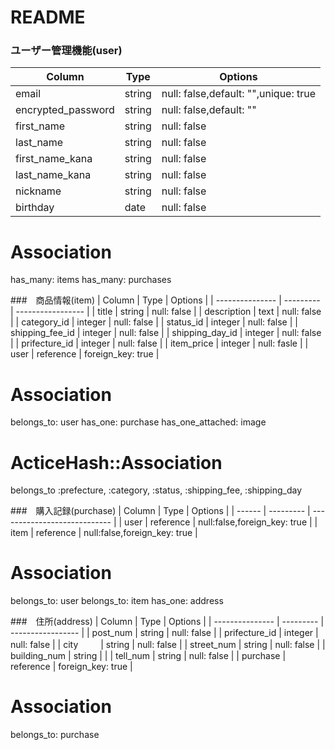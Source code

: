 # README

### ユーザー管理機能(user)
|        Column        |   Type  |         Options                      |
| -------------------- | ------- | ------------------------------------ |
| email                | string  | null: false,default: "",unique: true |
| encrypted_password   | string  | null: false,default: ""              |
| first_name           | string  | null: false                          |
| last_name            | string  | null: false                          |
| first_name_kana      | string  | null: false                          |
| last_name_kana       | string  | null: false                          |
| nickname             | string  | null: false                          |
| birthday             | date    | null: false                          |

# Association
has_many: items
has_many: purchases


###　商品情報(item)
|     Column      |    Type   |      Options      |
| --------------- | --------- | ----------------- |
| title           | string    | null: false       |
| description     | text      | null: false       |
| category_id     | integer   | null: false       |
| status_id       | integer   | null: false       |
| shipping_fee_id | integer   | null: false       |
| shipping_day_id | integer   | null: false       |
| prifecture_id   | integer   | null: false       |
| item_price      | integer   | null: fasle       |
| user            | reference | foreign_key: true |


# Association
belongs_to: user
has_one: purchase
has_one_attached: image

# ActiceHash::Association
belongs_to :prefecture, :category, :status, :shipping_fee, :shipping_day


###　購入記録(purchase)
| Column |   Type    |            Options           |
| ------ | --------- | ---------------------------- |
| user   | reference | null:false,foreign_key: true |
| item   | reference | null:false,foreign_key: true |

# Association
belongs_to: user
belongs_to: item
has_one: address


###　住所(address)
|     Column      |   Type    |      Options      |
| --------------- | --------- | ----------------- |
| post_num        | string    | null: false       |
| prifecture_id   | integer   | null: false       |
| city    　　     | string    | null: false       |
| street_num      | string    | null: false       |
| building_num    | string    |                   |
| tell_num        | string    | null: false       |
| purchase        | reference | foreign_key: true |

# Association
belongs_to: purchase

